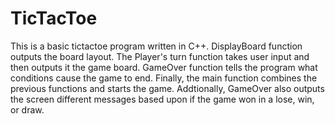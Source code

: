 # TicTacToe
This is a basic tictactoe program written in C++. DisplayBoard function outputs the board layout. 
The Player's turn function takes user input and then outputs it the game board. GameOver function
tells the program what conditions cause the game to end. Finally, the main function combines the 
previous functions and starts the game. Addtionally, GameOver also outputs the screen different
messages based upon if the game won in a lose, win, or draw.

